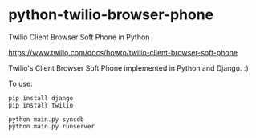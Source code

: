 python-twilio-browser-phone
===========================

Twilio Client Browser Soft Phone in Python

https://www.twilio.com/docs/howto/twilio-client-browser-soft-phone

Twilio's Client Browser Soft Phone implemented in Python and Django. :)

To use:

    pip install django
    pip install twilio

    python main.py syncdb
    python main.py runserver